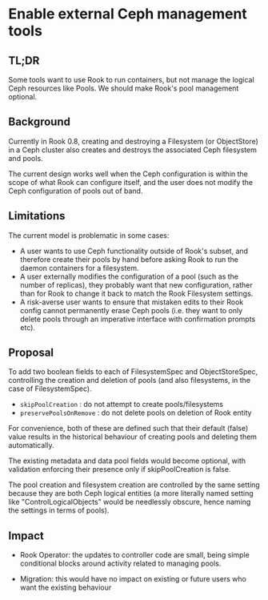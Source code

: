 # Enable external Ceph management tools

## TL;DR

Some tools want to use Rook to run containers, but not manage the logical Ceph resources like Pools.  We should make Rook's pool management optional.

## Background

Currently in Rook 0.8, creating and destroying a Filesystem (or ObjectStore)
in a Ceph cluster also creates and destroys the associated Ceph filesystem
and pools.

The current design works well when the Ceph configuration is within the
scope of what Rook can configure itself, and the user does not modify
the Ceph configuration of pools out of band.

## Limitations

The current model is problematic in some cases:

- A user wants to use Ceph functionality outside of Rook's subset, and
  therefore create their pools by hand before asking Rook to run
  the daemon containers for a filesystem.
- A user externally modifies the configuration of a pool (such as the
  number of replicas), they probably want that new configuration, rather than
  for Rook to change it back to match the Rook Filesystem settings.
- A risk-averse user wants to ensure that mistaken edits to their Rook config cannot
  permanently erase Ceph pools (i.e. they want to only delete pools through
  an imperative interface with confirmation prompts etc).

## Proposal

To add two boolean fields to each of FilesystemSpec and ObjectStoreSpec,
controlling the creation and deletion of pools (and also filesystems, in the
case of FilesystemSpec).

- `skipPoolCreation` : do not attempt to create pools/filesystems
- `preservePoolsOnRemove` : do not delete pools on deletion of Rook entity

For convenience, both of these are defined such that their default (false)
value results in the historical behaviour of creating pools and deleting
them automatically.

The existing metadata and data pool fields would become optional, with
validation enforcing their presence only if skipPoolCreation is false.

The pool creation and filesystem creation are controlled by the same
setting because they are both Ceph logical entities (a more literally named
setting like "ControlLogicalObjects" would be needlessly obscure, hence
naming the settings in terms of pools).

## Impact

- Rook Operator: the updates to controller code are small, being simple conditional
blocks around activity related to managing pools.

- Migration: this would have no impact on existing or future users who want
the existing behaviour


